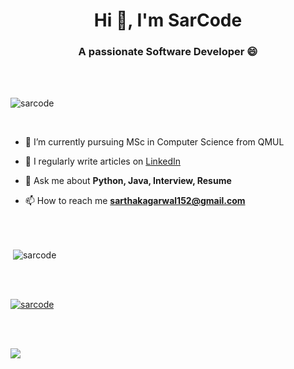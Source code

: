 <h1 align="center">Hi 👋, I'm SarCode</h1>
<h3 align="center">A passionate Software Developer 😄
</h3>

</br>
<br>


<p align="left"> <img src="https://komarev.com/ghpvc/?username=sarcode&label=Profile%20views&color=0e75b6&style=flat" alt="sarcode" /> </p>

<br>

- 🔭 I’m currently pursuing MSc in Computer Science from QMUL

- 📝 I regularly write articles on <a href="https://www.linkedin.com/in/sarthak-agarwal-dell/" target="blank">LinkedIn</a>

- 💬 Ask me about **Python, Java, Interview, Resume**

- 📫 How to reach me **sarthakagarwal152@gmail.com**
 
<br>
<br>

<p>&nbsp;<img align="center" src="https://github-readme-stats.vercel.app/api?username=sarcode&show_icons=true&locale=en" alt="sarcode" /></p>

<br>
<br>

<p align="left"> <a href="https://github.com/ryo-ma/github-profile-trophy"><img src="https://github-profile-trophy.vercel.app/?username=sarcode&row=2&column=3" alt="sarcode" /></a> </p>

<br>
<br>

<a href=""> <img align="center" src="https://github-readme-stats-sigma-five.vercel.app/api/top-langs/?username=YulietM&theme=react&line_height=40&hide=css"/> </a>
